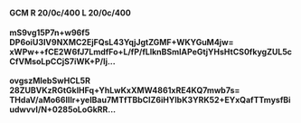 #### GCM R 20/0c/400 L 20/0c/400
**mS9vg15P7n+w96f5**<br/>**DP6oiU3IV9NXMC2EjFQsL43YqjJgtZGMF+WKYGuM4jw=**<br/>**xWPw++fCE2W6fJ7LmdfFo+L/fP/fLlknBSmlAPeGtjYHsHtCS0fkygZUL5cCfVMsoLpCCjS7iWK+P/Ij...**<br/><br/>
**ovgszMlebSwHCL5R**<br/>**28ZUBVKzRGtGklHFq+YhLwKxXMW4861xRE4KQ7mwb7s=**<br/>**THdaV/aMo66lIlr+yeIBau7MTfTBbClZ6iHYlbK3YRK52+EYxQafTTmysfBiudwvvI/N+0285oLoGkRR...**